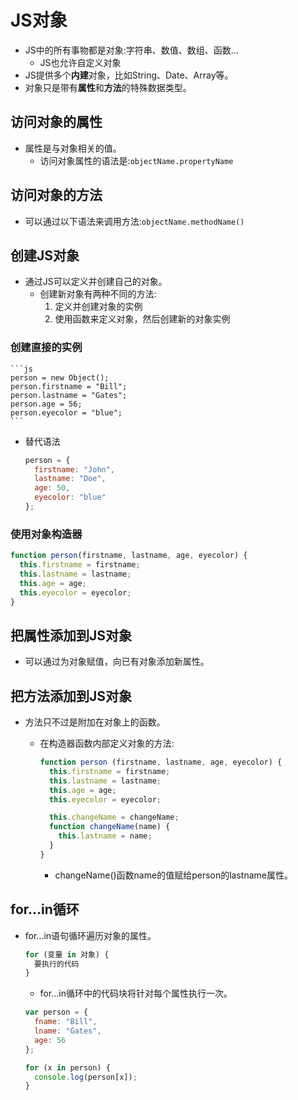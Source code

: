 # JS对象

- JS中的所有事物都是对象:字符串、数值、数组、函数...
  - JS也允许自定义对象
- JS提供多个**内建**对象，比如String、Date、Array等。
- 对象只是带有**属性**和**方法**的特殊数据类型。

## 访问对象的属性

- 属性是与对象相关的值。
  - 访问对象属性的语法是:`objectName.propertyName`

## 访问对象的方法

- 可以通过以下语法来调用方法:`objectName.methodName()`

## 创建JS对象

- 通过JS可以定义并创建自己的对象。
  - 创建新对象有两种不同的方法:
    1. 定义并创建对象的实例
    2. 使用函数来定义对象，然后创建新的对象实例

### 创建直接的实例

    ```js
    person = new Object();
    person.firstname = "Bill";
    person.lastname = "Gates";
    person.age = 56;
    person.eyecolor = "blue";
    ```

- 替代语法

  ```js
  person = {
    firstname: "John",
    lastname: "Doe",
    age: 50,
    eyecolor: "blue"
  };
  ```

### 使用对象构造器

  ```js
  function person(firstname, lastname, age, eyecolor) {
    this.firstname = firstname;
    this.lastname = lastname;
    this.age = age;
    this.eyecolor = eyecolor;
  }
  ```

## 把属性添加到JS对象

- 可以通过为对象赋值，向已有对象添加新属性。

## 把方法添加到JS对象

- 方法只不过是附加在对象上的函数。
  - 在构造器函数内部定义对象的方法:

    ```js
    function person (firstname, lastname, age, eyecolor) {
      this.firstname = firstname;
      this.lastname = lastname;
      this.age = age;
      this.eyecolor = eyecolor;

      this.changeName = changeName;
      function changeName(name) {
        this.lastname = name;
      }
    }
    ```

    - changeName()函数name的值赋给person的lastname属性。

## for...in循环

- for...in语句循环遍历对象的属性。

  ```js
  for (变量 in 对象) {
    要执行的代码
  }
  ```

  - for...in循环中的代码块将针对每个属性执行一次。

  ```js
  var person = {
    fname: "Bill",
    lname: "Gates",
    age: 56
  };

  for (x in person) {
    console.log(person[x]);
  }
  ```